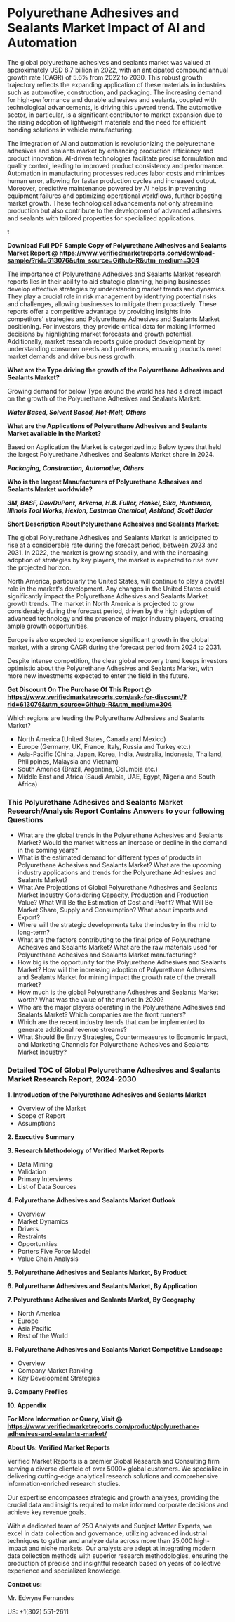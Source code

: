<meta name="title" content="Global  Polyurethane Adhesives and Sealants Market Impact of AI and Automation"><meta name="description" content="  The global polyurethane adhesives and sealants market was valued at approximately USD 8.7 billion in 2022, with an anticipated compound annual growth rate (CAGR) of "><meta name="title" content=" Polyurethane Adhesives and Sealants Market Size, Share, Scope, Trends, Growth, Opportunities, Analysis, Forecast"> <h1>Polyurethane Adhesives and Sealants Market Impact of AI and Automation</h1> <p>The global polyurethane adhesives and sealants market was valued at approximately USD 8.7 billion in 2022, with an anticipated compound annual growth rate (CAGR) of 5.6% from 2022 to 2030. This robust growth trajectory reflects the expanding application of these materials in industries such as automotive, construction, and packaging. The increasing demand for high-performance and durable adhesives and sealants, coupled with technological advancements, is driving this upward trend. The automotive sector, in particular, is a significant contributor to market expansion due to the rising adoption of lightweight materials and the need for efficient bonding solutions in vehicle manufacturing.</p> <p>The integration of AI and automation is revolutionizing the polyurethane adhesives and sealants market by enhancing production efficiency and product innovation. AI-driven technologies facilitate precise formulation and quality control, leading to improved product consistency and performance. Automation in manufacturing processes reduces labor costs and minimizes human error, allowing for faster production cycles and increased output. Moreover, predictive maintenance powered by AI helps in preventing equipment failures and optimizing operational workflows, further boosting market growth. These technological advancements not only streamline production but also contribute to the development of advanced adhesives and sealants with tailored properties for specialized applications.</p> t</p><p id="" class=""><strong>Download Full PDF Sample Copy of Polyurethane Adhesives and Sealants Market Report @ <a href="https://www.verifiedmarketreports.com/download-sample/?rid=613076&utm_source=Github-R&utm_medium=304" target="_blank">https://www.verifiedmarketreports.com/download-sample/?rid=613076&utm_source=Github-R&utm_medium=304</a></strong></p><p>The importance of&nbsp;Polyurethane Adhesives and Sealants Market research reports lies in their ability to aid strategic planning, helping businesses develop effective strategies by understanding market trends and dynamics. They play a crucial role in risk management by identifying potential risks and challenges, allowing businesses to mitigate them proactively. These reports offer a competitive advantage by providing insights into competitors' strategies and Polyurethane Adhesives and Sealants Market positioning. For investors, they provide critical data for making informed decisions by highlighting market forecasts and growth potential. Additionally, market research reports guide product development by understanding consumer needs and preferences, ensuring products meet market demands and drive business growth.</p><p><strong>What are the&nbsp;Type driving the growth of the Polyurethane Adhesives and Sealants Market?</strong></p><p id="" class="">Growing demand for below Type around the world has had a direct impact on the growth of the Polyurethane Adhesives and Sealants Market:</p><em><strong>Water Based, Solvent Based, Hot-Melt, Others</strong></em></p><strong>What are the&nbsp;Applications&nbsp;of Polyurethane Adhesives and Sealants Market available in the Market?</strong></p><p id="" class="">Based on Application the Market is categorized into Below types that held the largest Polyurethane Adhesives and Sealants Market share In 2024.</p><em><strong>Packaging, Construction, Automotive, Others</strong></em></p><strong>Who is the largest Manufacturers of Polyurethane Adhesives and Sealants Market worldwide?</strong></p><p><em><strong>3M, BASF, DowDuPont, Arkema, H.B. Fuller, Henkel, Sika, Huntsman, Illinois Tool Works, Hexion, Eastman Chemical, Ashland, Scott Bader</strong></em></p><p id="" class=""><strong>Short Description About Polyurethane Adhesives and Sealants Market:</strong></p><p>The global Polyurethane Adhesives and Sealants Market is anticipated to rise at a considerable rate during the forecast period, between 2023 and 2031. In 2022, the market is growing steadily, and with the increasing adoption of strategies by key players, the market is expected to rise over the projected horizon.</p><p>North America, particularly the United States, will continue to play a pivotal role in the market's development. Any changes in the United States could significantly impact the Polyurethane Adhesives and Sealants Market growth trends. The market in North America is projected to grow considerably during the forecast period, driven by the high adoption of advanced technology and the presence of major industry players, creating ample growth opportunities.</p><p>Europe is also expected to experience significant growth in the global market, with a strong CAGR during the forecast period from 2024 to 2031.</p><p>Despite intense competition, the clear global recovery trend keeps investors optimistic about the Polyurethane Adhesives and Sealants Market, with more new investments expected to enter the field in the future.</p><p id="" class=""><strong>Get Discount On The Purchase Of This Report @ <a href="https://www.verifiedmarketreports.com/ask-for-discount/?rid=613076&utm_source=Github-R&utm_medium=304" target="_blank">https://www.verifiedmarketreports.com/ask-for-discount/?rid=613076&utm_source=Github-R&utm_medium=304</a></strong></p>Which regions are leading the Polyurethane Adhesives and Sealants Market?</p><ul><li>North America (United States, Canada and Mexico)</li><li>Europe (Germany, UK, France, Italy, Russia and Turkey etc.)</li><li>Asia-Pacific (China, Japan, Korea, India, Australia, Indonesia, Thailand, Philippines, Malaysia and Vietnam)</li><li>South America (Brazil, Argentina, Columbia etc.)</li><li>Middle East and Africa (Saudi Arabia, UAE, Egypt, Nigeria and South Africa)</li></ul><h3 id="" class="">This Polyurethane Adhesives and Sealants Market Research/Analysis Report Contains Answers to your following Questions</h3><ul><li>What are the global trends in the Polyurethane Adhesives and Sealants Market? Would the market witness an increase or decline in the demand in the coming years?</li><li>What is the estimated demand for different types of products in Polyurethane Adhesives and Sealants Market? What are the upcoming industry applications and trends for the Polyurethane Adhesives and Sealants Market?</li><li>What Are Projections of Global Polyurethane Adhesives and Sealants Market Industry Considering Capacity, Production and Production Value? What Will Be the Estimation of Cost and Profit? What Will Be Market Share, Supply and Consumption? What about imports and Export?</li><li>Where will the strategic developments take the industry in the mid to long-term?</li><li>What are the factors contributing to the final price of Polyurethane Adhesives and Sealants Market? What are the raw materials used for Polyurethane Adhesives and Sealants Market manufacturing?</li><li>How big is the opportunity for the Polyurethane Adhesives and Sealants Market? How will the increasing adoption of Polyurethane Adhesives and Sealants Market for mining impact the growth rate of the overall market?</li><li>How much is the global Polyurethane Adhesives and Sealants Market worth? What was the value of the market In 2020?</li><li>Who are the major players operating in the Polyurethane Adhesives and Sealants Market? Which companies are the front runners?</li><li>Which are the recent industry trends that can be implemented to generate additional revenue streams?</li><li>What Should Be Entry Strategies, Countermeasures to Economic Impact, and Marketing Channels for Polyurethane Adhesives and Sealants Market Industry?</li></ul><h3 id="" class="">Detailed TOC of Global Polyurethane Adhesives and Sealants Market Research Report, 2024-2030</h3><p id="" class=""><strong>1. Introduction of the Polyurethane Adhesives and Sealants Market</strong></p><ul><li>Overview of the Market</li><li>Scope of Report</li><li>Assumptions</li></ul><p id="" class=""><strong>2. Executive Summary</strong></p><p id="" class=""><strong>3. Research Methodology of Verified Market Reports</strong></p><ul><li>Data Mining</li><li>Validation</li><li>Primary Interviews</li><li>List of Data Sources</li></ul><p id="" class=""><strong>4. Polyurethane Adhesives and Sealants Market Outlook</strong></p><ul><li>Overview</li><li>Market Dynamics</li><li>Drivers</li><li>Restraints</li><li>Opportunities</li><li>Porters Five Force Model</li><li>Value Chain Analysis</li></ul><p id="" class=""><strong>5. Polyurethane Adhesives and Sealants Market, By Product</strong></p><p id="" class=""><strong>6. Polyurethane Adhesives and Sealants Market, By Application</strong></p><p id="" class=""><strong>7. Polyurethane Adhesives and Sealants Market, By Geography</strong></p><ul><li>North America</li><li>Europe</li><li>Asia Pacific</li><li>Rest of the World</li></ul><p id="" class=""><strong>8. Polyurethane Adhesives and Sealants Market Competitive Landscape</strong></p><ul><li>Overview</li><li>Company Market Ranking</li><li>Key Development Strategies</li></ul><p id="" class=""><strong>9. Company Profiles</strong></p><p id="" class=""><strong>10. Appendix</strong></p><p id="" class=""><strong>For More Information or Query, Visit @ <a href="https://www.verifiedmarketreports.com/product/polyurethane-adhesives-and-sealants-market/" target="_blank">https://www.verifiedmarketreports.com/product/polyurethane-adhesives-and-sealants-market/</a></strong></p><p id="" class=""><strong>About Us: Verified Market Reports</strong></p><p id="" class="">Verified Market Reports is a premier Global Research and Consulting firm serving a diverse clientele of over 5000+ global customers. We specialize in delivering cutting-edge analytical research solutions and comprehensive information-enriched research studies.</p><p id="" class="">Our expertise encompasses strategic and growth analyses, providing the crucial data and insights required to make informed corporate decisions and achieve key revenue goals.</p><p id="" class="">With a dedicated team of 250 Analysts and Subject Matter Experts, we excel in data collection and governance, utilizing advanced industrial techniques to gather and analyze data across more than 25,000 high-impact and niche markets. Our analysts are adept at integrating modern data collection methods with superior research methodologies, ensuring the production of precise and insightful research based on years of collective experience and specialized knowledge.</p><p id="" class=""><strong>Contact us:</strong></p><p id="" class="">Mr. Edwyne Fernandes</p><p id="" class="">US: +1(302) 551-2611</p>